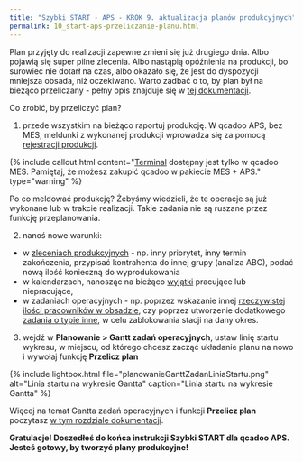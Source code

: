 ```yaml
---
title: "Szybki START - APS - KROK 9. aktualizacja planów produkcyjnych"
permalink: 10_start-aps-przeliczanie-planu.html 
---
```


Plan przyjęty do realizacji zapewne zmieni się już drugiego dnia. Albo pojawią się super pilne zlecenia. Albo nastąpią opóźnienia na produkcji, bo surowiec nie dotarł na czas, albo okazało się, że jest do dyspozycji mniejsza obsada, niż oczekiwano. Warto zadbać o to, by plan był na bieżąco przeliczany - pełny opis znajduje się w [tej dokumentacji](/gantt-zadan-operacyjnych.html#przeliczanie-planu).

Co zrobić, by przeliczyć plan?
1. przede wszystkim na bieżąco raportuj produkcję. W qcadoo APS, bez MES, meldunki z wykonanej produkcji wprowadza się za pomocą [rejestracji produkcji](/rejestracja-produkcji). 

{% include callout.html content="[Terminal](/terminal) dostępny jest tylko w qcadoo MES. Pamiętaj, że możesz zakupić qcadoo w pakiecie MES + APS." type="warning" %}

Po co meldować produkcję? Żebyśmy wiedzieli, że te operacje są już wykonane lub w trakcie realizacji. Takie zadania nie są ruszane przez funkcję przeplanowania.

2. nanoś nowe warunki:
- w [zleceniach produkcyjnych](/zlecenia-produkcyjne) - np. inny priorytet, inny termin zakończenia, przypisać kontrahenta do innej grupy (analiza ABC), podać nową ilość konieczną do wyprodukowania
- w kalendarzach, nanosząc na bieżąco [wyjątki](/wyjatki-dla-linii) pracujące lub niepracujące,
- w zadaniach operacyjnych - np. poprzez wskazanie innej [rzeczywistej ilości pracowników w obsadzie](/planowanie-operacyjne.html#obsada-zadania-operacyjnego), czy poprzez utworzenie dodatkowego [zadania o typie inne](/planowanie-operacyjne.html#ręczne-dodawanie-zadań-operacyjnych), w celu zablokowania stacji na dany okres.

3. wejdź w **Planowanie > Gantt zadań operacyjnych**, ustaw linię startu wykresu, w miejscu, od którego chcesz zacząć układanie planu na nowo i wywołaj funkcję **Przelicz plan**

{% include lightbox.html file="planowanieGanttZadanLiniaStartu.png" alt="Linia startu na wykresie Gantta" caption="Linia startu na wykresie Gantta" %}

Więcej na temat Gantta zadań operacyjnych i funkcji **Przelicz plan** poczytasz [w tym rozdziale dokumentacji](/gantt-zadan-operacyjnych.html#przeliczanie-planu).

**Gratulacje! Doszedłeś do końca instrukcji Szybki START dla qcadoo APS. Jesteś gotowy, by tworzyć plany produkcyjne!**



